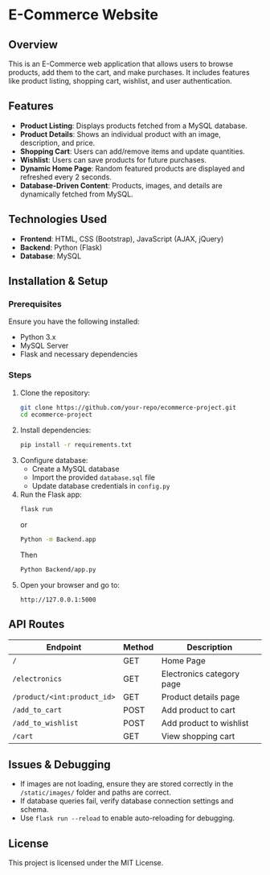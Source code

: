 
# E-Commerce Website

## Overview
This is an E-Commerce web application that allows users to browse products, add them to the cart, and make purchases. It includes features like product listing, shopping cart, wishlist, and user authentication.

## Features
- **Product Listing**: Displays products fetched from a MySQL database.
- **Product Details**: Shows an individual product with an image, description, and price.
- **Shopping Cart**: Users can add/remove items and update quantities.
- **Wishlist**: Users can save products for future purchases.
- **Dynamic Home Page**: Random featured products are displayed and refreshed every 2 seconds.
- **Database-Driven Content**: Products, images, and details are dynamically fetched from MySQL.

## Technologies Used
- **Frontend**: HTML, CSS (Bootstrap), JavaScript (AJAX, jQuery)
- **Backend**: Python (Flask)
- **Database**: MySQL

## Installation & Setup
### Prerequisites
Ensure you have the following installed:
- Python 3.x
- MySQL Server
- Flask and necessary dependencies

### Steps
1. Clone the repository:
   ```bash
   git clone https://github.com/your-repo/ecommerce-project.git
   cd ecommerce-project
   ```
2. Install dependencies:
   ```bash
   pip install -r requirements.txt
   ```
3. Configure database:
   - Create a MySQL database
   - Import the provided `database.sql` file
   - Update database credentials in `config.py`
4. Run the Flask app:
   ```bash
   flask run
   ```  
   or
   ```bash
   Python -m Backend.app
   ```
   Then 
   ```bash
   Python Backend/app.py
   ```
5. Open your browser and go to:
   ```
   http://127.0.0.1:5000
   ```

## API Routes
| Endpoint | Method | Description |
|----------|--------|-------------|
| `/` | GET | Home Page |
| `/electronics` | GET | Electronics category page |
| `/product/<int:product_id>` | GET | Product details page |
| `/add_to_cart` | POST | Add product to cart |
| `/add_to_wishlist` | POST | Add product to wishlist |
| `/cart` | GET | View shopping cart |

## Issues & Debugging
- If images are not loading, ensure they are stored correctly in the `/static/images/` folder and paths are correct.
- If database queries fail, verify database connection settings and schema.
- Use `flask run --reload` to enable auto-reloading for debugging.

## License
This project is licensed under the MIT License.



